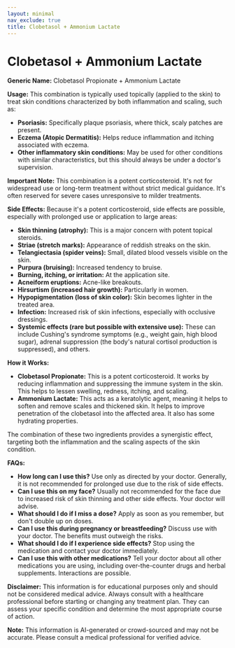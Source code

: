 ```yaml
---
layout: minimal
nav_exclude: true
title: Clobetasol + Ammonium Lactate
---
```


# Clobetasol + Ammonium Lactate

**Generic Name:** Clobetasol Propionate + Ammonium Lactate

**Usage:** This combination is typically used topically (applied to the skin) to treat skin conditions characterized by both inflammation and scaling, such as:

* **Psoriasis:**  Specifically plaque psoriasis, where thick, scaly patches are present.
* **Eczema (Atopic Dermatitis):**  Helps reduce inflammation and itching associated with eczema.
* **Other inflammatory skin conditions:**  May be used for other conditions with similar characteristics, but this should always be under a doctor's supervision.

**Important Note:** This combination is a potent corticosteroid. It's not for widespread use or long-term treatment without strict medical guidance.  It's often reserved for severe cases unresponsive to milder treatments.


**Side Effects:**  Because it's a potent corticosteroid, side effects are possible, especially with prolonged use or application to large areas:

* **Skin thinning (atrophy):**  This is a major concern with potent topical steroids.
* **Striae (stretch marks):**  Appearance of reddish streaks on the skin.
* **Telangiectasia (spider veins):**  Small, dilated blood vessels visible on the skin.
* **Purpura (bruising):** Increased tendency to bruise.
* **Burning, itching, or irritation:** At the application site.
* **Acneiform eruptions:** Acne-like breakouts.
* **Hirsurtism (increased hair growth):** Particularly in women.
* **Hypopigmentation (loss of skin color):**  Skin becomes lighter in the treated area.
* **Infection:**  Increased risk of skin infections, especially with occlusive dressings.
* **Systemic effects (rare but possible with extensive use):**  These can include Cushing's syndrome symptoms (e.g., weight gain, high blood sugar), adrenal suppression (the body's natural cortisol production is suppressed), and others.

**How it Works:**

* **Clobetasol Propionate:** This is a potent corticosteroid. It works by reducing inflammation and suppressing the immune system in the skin.  This helps to lessen swelling, redness, itching, and scaling.
* **Ammonium Lactate:** This acts as a keratolytic agent, meaning it helps to soften and remove scales and thickened skin.  It helps to improve penetration of the clobetasol into the affected area.  It also has some hydrating properties.

The combination of these two ingredients provides a synergistic effect, targeting both the inflammation and the scaling aspects of the skin condition.

**FAQs:**

* **How long can I use this?**  Use only as directed by your doctor.  Generally, it is not recommended for prolonged use due to the risk of side effects.
* **Can I use this on my face?**  Usually not recommended for the face due to increased risk of skin thinning and other side effects.  Your doctor will advise.
* **What should I do if I miss a dose?**  Apply as soon as you remember, but don't double up on doses.
* **Can I use this during pregnancy or breastfeeding?**  Discuss use with your doctor.  The benefits must outweigh the risks.
* **What should I do if I experience side effects?**  Stop using the medication and contact your doctor immediately.
* **Can I use this with other medications?** Tell your doctor about all other medications you are using, including over-the-counter drugs and herbal supplements.  Interactions are possible.


**Disclaimer:** This information is for educational purposes only and should not be considered medical advice.  Always consult with a healthcare professional before starting or changing any treatment plan.  They can assess your specific condition and determine the most appropriate course of action.


**Note:** This information is AI-generated or crowd-sourced and may not be accurate. Please consult a medical professional for verified advice.